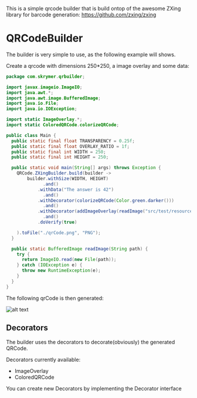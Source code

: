 This is a simple qrcode builder that is build ontop of the awesome ZXing library for barcode generation: https://github.com/zxing/zxing

QRCodeBuilder
=========

The builder is very simple to use, as the following example will shows.

Create a qrcode with dimensions 250*250, a image overlay and some data:

```java
package com.skrymer.qrbuilder;

import javax.imageio.ImageIO;
import java.awt.*;
import java.awt.image.BufferedImage;
import java.io.File;
import java.io.IOException;

import static ImageOverlay.*;
import static ColoredQRCode.colorizeQRCode;

public class Main {
  public static final float TRANSPARENCY = 0.25f;
  public static final float OVERLAY_RATIO = 1f;
  public static final int WIDTH = 250;
  public static final int HEIGHT = 250;

  public static void main(String[] args) throws Exception {
    QRCode.ZXingBuilder.build(builder ->
        builder.withSize(WIDTH, HEIGHT)
              .and()
            .withData("The answer is 42")
              .and()
            .withDecorator(colorizeQRCode(Color.green.darker()))
              .and()
            .withDecorator(addImageOverlay(readImage("src/test/resources/images/skull_bw.png"), TRANSPARENCY, OVERLAY_RATIO))
              .and()
            .doVerify(true)

    ).toFile("./qrCode.png", "PNG");
  }

  public static BufferedImage readImage(String path) {
    try {
      return ImageIO.read(new File(path));
    } catch (IOException e) {
      throw new RuntimeException(e);
    }
  }
}
```
The following qrCode is then generated:

![alt text](https://raw.github.com/wiki/skrymer/qrbuilder/images/qrcode.png "QRCode")

## Decorators

The builder uses the decorators to decorate(obviously) the generated QRCode. 

Decorators currently available:
* ImageOverlay 
* ColoredQRCode 

You can create new Decorators by implementing the Decorator interface
